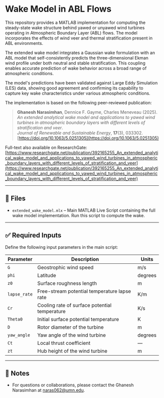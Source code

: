 # Wake Model in ABL Flows

This repository provides a MATLAB implementation for computing the steady-state wake structure behind yawed or unyawed wind turbines operating in Atmospheric Boundary Layer (ABL) flows. The model incorporates the effects of wind veer and thermal stratification present in ABL environments.

The extended wake model integrates a Gaussian wake formulation with an ABL model that self-consistently predicts the three-dimensional Ekman wind profile under both neutral and stable stratification. This coupling enables accurate prediction of wake behavior across a broad range of atmospheric conditions.

The model's predictions have been validated against Large Eddy Simulation (LES) data, showing good agreement and confirming its capability to capture key wake characteristics under various atmospheric conditions.

The implementation is based on the following peer-reviewed publication:

> **Ghanesh Narasimhan**, Dennice F. Gayme, Charles Meneveau (2025).  
> *An extended analytical wake model and applications to yawed wind turbines in atmospheric boundary layers with different levels of stratification and veer*.  
> *Journal of Renewable and Sustainable Energy*, **17**(3), 033302.  
> [https://doi.org/10.1063/5.0251305](https://doi.org/10.1063/5.0251305)

Full-text also available on ResearchGate:  
[https://www.researchgate.net/publication/392165255_An_extended_analytical_wake_model_and_applications_to_yawed_wind_turbines_in_atmospheric_boundary_layers_with_different_levels_of_stratification_and_veer](https://www.researchgate.net/publication/392165255_An_extended_analytical_wake_model_and_applications_to_yawed_wind_turbines_in_atmospheric_boundary_layers_with_different_levels_of_stratification_and_veer)

---

## 📄 Files

- `extended_wake_model.mlx` – Main MATLAB Live Script containing the full wake model implementation. Run this script to compute the wake.

---

## ✅ Required Inputs

Define the following input parameters in the main script:

| Parameter     | Description                                                  | Units     |
|---------------|--------------------------------------------------------------|-----------|
| `G`           | Geostrophic wind speed                                       | m/s       |
| `phi`         | Latitude                                                     | degrees   |
| `z0`          | Surface roughness length                                     | m         |
| `lapse_rate`  | Free-stream potential temperature lapse rate                 | K/m       |
| `Cr`          | Cooling rate of surface potential temperature                | K/s       |
| `Theta0`      | Initial surface potential temperature                        | K         |
| `D`           | Rotor diameter of the turbine                                | m         |
| `yaw_angle`   | Yaw angle of the wind turbine                                | degrees   |
| `Ct`          | Local thrust coefficient                                     | —         |
| `zt`          | Hub height of the wind turbine                               | m         |

---

## 📌 Notes

- For questions or collaborations, please contact the Ghanesh Narasimhan at naras062@umn.edu.




